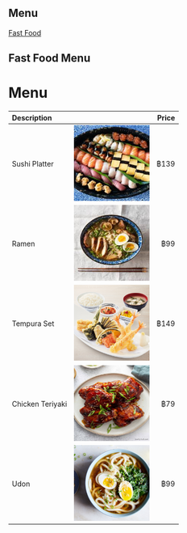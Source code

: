 ## Menu

[Fast Food](#fast-food-menu)

## Fast Food Menu

# Menu
| Description      |                                                                               | Price |
|:-----------------|-------------------------------------------------------------------------------|------:|
| Sushi Platter    | <img src="images/japanese-food/sushiplatter.jpg" width="150" height="150">    |  ฿139 |
| Ramen            | <img src="images/japanese-food/ramen.jpg" width="150" height="150">           |   ฿99 |
| Tempura Set      | <img src="images/japanese-food/tempuraset.jpg" width="150" height="150">      |  ฿149 |
| Chicken Teriyaki | <img src="images/japanese-food/chickenteriyaki.jpg" width="150" height="150"> |   ฿79 |
| Udon             | <img src="images/japanese-food/udon.jpg" width="150" height="150">            |   ฿99 |
